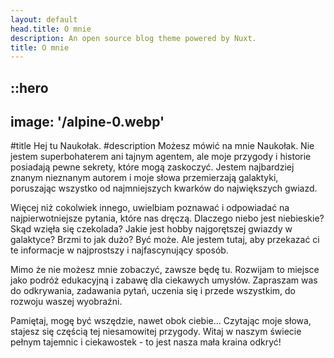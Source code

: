```yaml
---
layout: default
head.title: O mnie
description: An open source blog theme powered by Nuxt.
title: O mnie
---
```


::hero
---
image: '/alpine-0.webp'
---
#title
Hej tu Naukołak.
#description
Możesz mówić na mnie Naukołak. Nie jestem superbohaterem ani tajnym agentem, ale moje przygody i historie posiadają pewne sekrety, które mogą zaskoczyć. Jestem najbardziej znanym nieznanym autorem i moje słowa przemierzają galaktyki, poruszając wszystko od najmniejszych kwarków do największych gwiazd.

Więcej niż cokolwiek innego, uwielbiam poznawać i odpowiadać na najpierwotniejsze pytania, które nas dręczą. Dlaczego niebo jest niebieskie? Skąd wzięła się czekolada? Jakie jest hobby najgorętszej gwiazdy w galaktyce? Brzmi to jak dużo? Być może. Ale jestem tutaj, aby przekazać ci te informacje w najprostszy i najfascynujący sposób.

Mimo że nie możesz mnie zobaczyć, zawsze będę tu. Rozwijam to miejsce jako podróż edukacyjną i zabawę dla ciekawych umysłów. Zapraszam was do odkrywania, zadawania pytań, uczenia się i przede wszystkim, do rozwoju waszej wyobraźni.

Pamiętaj, mogę być wszędzie, nawet obok ciebie... Czytając moje słowa, stajesz się częścią tej niesamowitej przygody. Witaj w naszym świecie pełnym tajemnic i ciekawostek - to jest nasza mała kraina odkryć!



